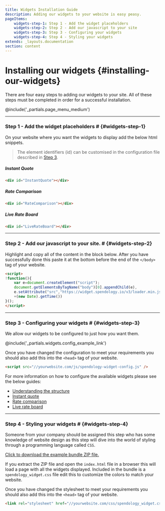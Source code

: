 ```yaml
---
title: Widgets Installation Guide
description: Adding our widgets to your website is easy peasy.
pageItems:
    widgets-step-1: Step 1 - Add the widget placeholders
    widgets-step-2: Step 2 - Add our javascript to your site
    widgets-step-3: Step 3 - Configuring your widgets
    widgets-step-4: Step 4 - Styling your widgets
extends: _layouts.documentation
section: content
---
```


# Installing our widgets {#installing-our-widgets}
There are four easy steps to adding our widgets to your site. 
All of these steps must be completed in order for a successful installation.

@include('_partials.page_menu_medium')

<hr class="divider" />

### Step 1 - Add the widget placeholders # {#widgets-step-1}
On your website where you want the widgets to display add the below html snippets.

> The element identifiers (id) can be customised in the configuration file described in [Step 3](#widgets-step-3).

##### Instant Quote
```html
<div id="InstantQuote"></div> 
```

##### Rate Comparison
```html
<div id="RateComparison"></div> 
```

##### Live Rate Board
```html
<div id="LiveRateBoard"></div> 
```

---
### Step 2 - Add our javascript to your site. # {#widgets-step-2}
Highlight and copy all of the content in the block below. After you have successfully done this paste it at the bottom 
before the end of the `</body>` tag of your website.

```html
<script>
!function(){
    var e=document.createElement("script");
    document.getElementsByTagName("body")[0].appendChild(e),
    e.setAttribute("src","https://widget.spendology.io/v3/loader.min.js?"
    +(new Date).getTime())
}();
</script>
```

---
### Step 3 - Configuring your widgets # {#widgets-step-3}
We allow our widgets to be configured to just how you want them. 

@include('_partials.widgets.config_example_link')

Once you have changed the configuration to meet your requirements you should also add this into the `<head>` tag of 
your website.

```html
<script src="//yourwebsite.com/js/spendology-widget-config.js" />
```

For more information on how to configure the available widgets please see the below guides:
<ul class="list-disc ml-10">
    <li><a href="/docs/widget-configuration">Understanding the structure</a></li>
    <li><a href="/docs/instant-quote-configuration">Instant quote</a></li> 
    <li><a href="/docs/rates-comparison-configuration">Rate comparison</a></li> 
    <li><a href="/docs/live-rate-board-configuration">Live rate board</a></li> 
</ul> 

---
### Step 4 - Styling your widgets # {#widgets-step-4}
Someone from your company should be assigned this step who has some knowledge of website design as this step will dive 
into the world of styling through a programming language called `CSS`.

<a href="/examples/spendology_widgets_bundle.zip" target="_blank" download>
Click to download the example bundle ZIP file.
</a>

If you extract the ZIP file and open the `index.html` file in a browser this will load a page with all the widgets 
displayed. Included in the bundle is a `spendology_widget.css` file edit this to customize the colors to match your 
website.

Once you have changed the stylesheet to meet your requirements you should also add this into the `<head>` tag of your 
website.

```html
<link rel="stylesheet" href="//yourwebsite.com/css/spendology_widget.css" />
```
